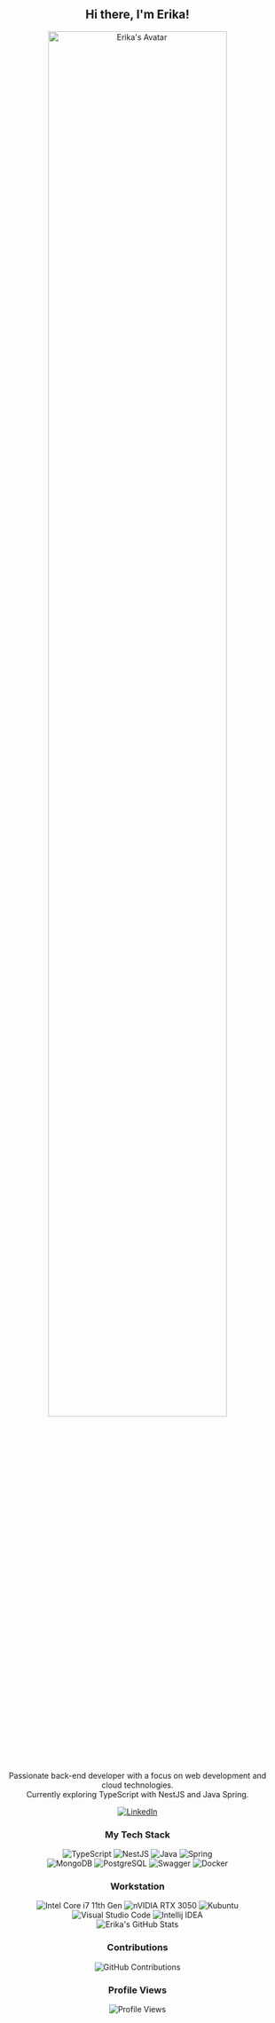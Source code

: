 <h2 align="center">Hi there, I'm Erika!</h2>

<div align="center">
    <img src="./assets//lainheader.gif" alt="Erika's Avatar" width="80%">
</div>

<p align="center">Passionate back-end developer with a focus on web development and cloud technologies.<br>Currently exploring TypeScript with NestJS and Java Spring.</p>

<div align="center">
    <a href="https://www.linkedin.com/in/erika-mello/">
        <img src="https://img.shields.io/badge/LinkedIn-Connect-blue?style=for-the-badge&logo=linkedin&logoColor=white" alt="LinkedIn">
    </a>
</div>

<h3 align="center">My Tech Stack</h3>

<div align="center">
    <div>
        <img src="https://img.shields.io/badge/TypeScript-007ACC?style=for-the-badge&logo=typescript&logoColor=white" alt="TypeScript">
        <img src="https://img.shields.io/badge/NestJS-E0234E?style=for-the-badge&logo=nestjs&logoColor=white" alt="NestJS">
        <img src="https://img.shields.io/badge/Java-007396?style=for-the-badge&logo=java&logoColor=white" alt="Java">
        <img src="https://img.shields.io/badge/Spring-6DB33F?style=for-the-badge&logo=spring&logoColor=white" alt="Spring">
    </div>
    <div>
        <img src="https://img.shields.io/badge/MongoDB-4EA94B?style=for-the-badge&logo=mongodb&logoColor=white" alt="MongoDB">
        <img src="https://img.shields.io/badge/PostgreSQL-316192?style=for-the-badge&logo=postgresql&logoColor=white" alt="PostgreSQL">
        <img src="https://img.shields.io/badge/Swagger-85EA2D?style=for-the-badge&logo=Swagger&logoColor=white" alt="Swagger">
        <img src="https://img.shields.io/badge/Docker-2496ED?style=for-the-badge&logo=docker&logoColor=white" alt="Docker">
    </div>
</div>

<h3 align="center">Workstation</h3>

<div align="center">
    <div>
        <img src="https://img.shields.io/badge/Intel-Core_i7_11th-0071C5?style=for-the-badge&logo=intel&logoColor=white" alt="Intel Core i7 11th Gen">
        <img src="https://img.shields.io/badge/NVIDIA-RTX_3050-76B900?style=for-the-badge&logo=nvidia&logoColor=white" alt="nVIDIA RTX 3050">
        <img src="https://img.shields.io/badge/Kubuntu-0079C1?style=for-the-badge&logo=kubuntu&logoColor=white" alt="Kubuntu">
    </div>
    <div>
        <img src="https://img.shields.io/badge/Visual%20Studio%20Code-0078d7.svg?style=for-the-badge&logo=visual-studio-code&logoColor=white" alt="Visual Studio Code">
        <img src="https://img.shields.io/badge/IntelliJ_IDEA-000000.svg?style=for-the-badge&logo=intellij-idea&logoColor=white" alt="Intellij IDEA">
    </div>
</div>

<div align="center">
    <img src="https://github-readme-stats.vercel.app/api?username=erisdll&show_icons=true&theme=radical" alt="Erika's GitHub Stats">
</div>

<h3 align="center">Contributions</h3>

<div align="center">
    <img src="https://github-readme-streak-stats.herokuapp.com/?user=erisdll" alt="GitHub Contributions">
</div>

<h3 align="center">Profile Views</h3>

<div align="center">
    <img src="https://komarev.com/ghpvc/?username=erisdll&color=blue" alt="Profile Views">
</div>
